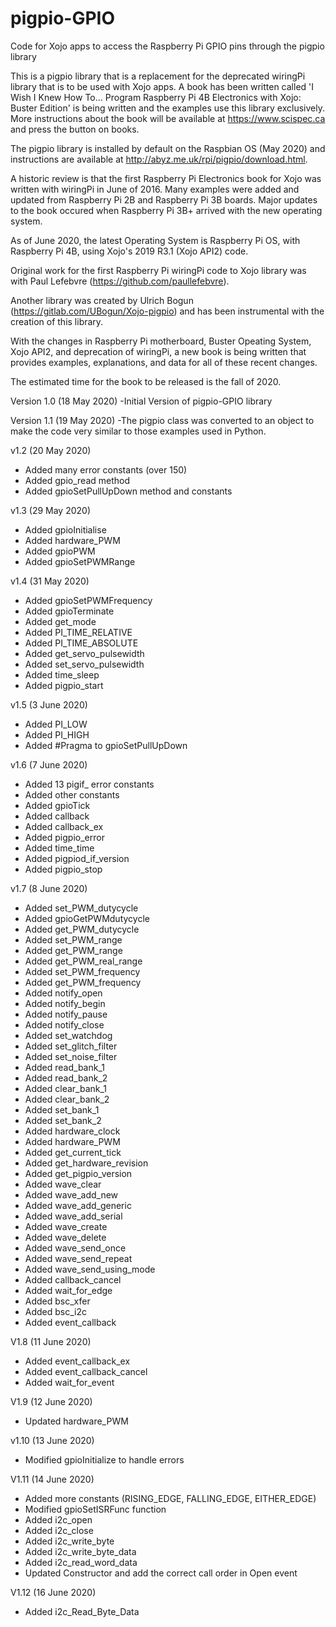 # pigpio-GPIO
Code for Xojo apps to access the Raspberry Pi GPIO pins through the pigpio library

This is a pigpio library that is a replacement for the deprecated wiringPi library that
is to be used with Xojo apps. A book has been written called 'I Wish I Knew How To...
Program Raspberry Pi 4B Electronics with Xojo: Buster Edition' is being written and the 
examples use this library exclusively. More instructions about the book will be available
at https://www.scispec.ca and press the button on books.

The pigpio library is installed by default on the Raspbian OS (May 2020) and instructions 
are available at http://abyz.me.uk/rpi/pigpio/download.html.

A historic review is that the first Raspberry Pi Electronics book for Xojo was written
with wiringPi in June of 2016. Many examples were added and updated from Raspberry Pi 2B and
Raspberry Pi 3B boards. Major updates to the book occured when Raspberry Pi 3B+ arrived with
the new operating system. 

As of June 2020, the latest Operating System is Raspberry Pi OS, with Raspberry Pi 4B, 
using Xojo's 2019 R3.1 (Xojo API2) code. 

Original work for the first Raspberry Pi wiringPi code to Xojo library was with Paul Lefebvre 
(https://github.com/paullefebvre). 

Another library was created by Ulrich Bogun (https://gitlab.com/UBogun/Xojo-pigpio)
and has been instrumental with the creation of this library.

With the changes in Raspberry Pi motherboard, Buster Opeating System, Xojo API2, and deprecation
of wiringPi, a new book is being written that provides examples, explanations, and 
data for all of these recent changes. 

The estimated time for the book to be released is the fall of 2020. 

Version 1.0 (18 May 2020)
-Initial Version of pigpio-GPIO library

Version 1.1 (19 May 2020)
-The pigpio class was converted to an object to make the code very similar to 
those examples used in Python. 

v1.2 (20 May 2020)
- Added many error constants (over 150)
- Added gpio_read method
- Added gpioSetPullUpDown method and constants

v1.3 (29 May 2020)
- Added gpioInitialise
- Added hardware_PWM
- Added gpioPWM
- Added gpioSetPWMRange

v1.4 (31 May 2020)
- Added gpioSetPWMFrequency
- Added gpioTerminate
- Added get_mode
- Added PI_TIME_RELATIVE
- Added PI_TIME_ABSOLUTE
- Added get_servo_pulsewidth
- Added set_servo_pulsewidth
- Added time_sleep
- Added pigpio_start

v1.5 (3 June 2020)
- Added PI_LOW
- Added PI_HIGH
- Added #Pragma to gpioSetPullUpDown

v1.6 (7 June 2020)
 - Added 13 pigif_ error constants
 - Added other constants
 - Added gpioTick
 - Added callback
 - Added callback_ex
 - Added pigpio_error
 - Added time_time
 - Added pigpiod_if_version
 - Added pigpio_stop
 
 v1.7 (8 June 2020)
 - Added set_PWM_dutycycle
 - Added gpioGetPWMdutycycle
 - Added get_PWM_dutycycle
 - Added set_PWM_range
 - Added get_PWM_range
 - Added get_PWM_real_range
 - Added set_PWM_frequency
 - Added get_PWM_frequency
 - Added notify_open
 - Added notify_begin
 - Added notify_pause
 - Added notify_close
 - Added set_watchdog
 - Added set_glitch_filter
 - Added set_noise_filter
 - Added read_bank_1
 - Added read_bank_2
 - Added clear_bank_1
 - Added clear_bank_2
 - Added set_bank_1
 - Added set_bank_2
 - Added hardware_clock
 - Added hardware_PWM
 - Added get_current_tick
 - Added get_hardware_revision
 - Added get_pigpio_version
 - Added wave_clear
 - Added wave_add_new
 - Added wave_add_generic
 - Added wave_add_serial
 - Added wave_create
 - Added wave_delete
 - Added wave_send_once
 - Added wave_send_repeat
 - Added wave_send_using_mode
 - Added callback_cancel
 - Added wait_for_edge
 - Added bsc_xfer 
 - Added bsc_i2c
 - Added event_callback
 
V1.8 (11 June 2020)
 - Added event_callback_ex
 - Added event_callback_cancel
 - Added wait_for_event

V1.9 (12 June 2020)
 - Updated hardware_PWM

v1.10 (13 June 2020)
 - Modified gpioInitialize to handle errors

V1.11 (14 June 2020)
 - Added more constants (RISING_EDGE, FALLING_EDGE, EITHER_EDGE)
 - Modified gpioSetISRFunc function 
 - Added i2c_open
 - Added i2c_close
 - Added i2c_write_byte
 - Added i2c_write_byte_data
 - Added i2c_read_word_data
 - Updated Constructor and add the correct call order in Open event
 
V1.12 (16 June 2020)
 - Added i2c_Read_Byte_Data
